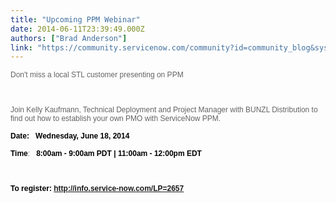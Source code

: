```yaml
---
title: "Upcoming PPM Webinar"
date: 2014-06-11T23:39:49.000Z
authors: ["Brad Anderson"]
link: "https://community.servicenow.com/community?id=community_blog&sys_id=039ceee1dbd0dbc01dcaf3231f961950"
---
```

<p><span style="color: #646464; font-family: Arial; font-size: 12px;">Don't miss a local STL customer presenting on PPM<br/></span></p><p><span style="color: #646464; font-family: Arial; font-size: 12px;"><br/></span></p><p><span style="color: #646464; font-family: Arial; font-size: 12px;">Join Kelly Kaufmann, Technical Deployment and Project Manager with BUNZL Distribution to find out how to establish your own PMO with ServiceNow PPM.</span></p><p><strong style="font-family: Arial; font-size: 12px; color: #000000;">Date:</strong><span style="color: #646464; font-family: Arial; font-size: 12px;">   </span><strong style="font-family: Arial; font-size: 12px; color: #000000;">Wednesday, June 18, 2014</strong></p><p><strong style="font-family: Arial; font-size: 12px; color: #000000;">Time</strong><span style="color: #646464; font-family: Arial; font-size: 12px;">:   </span><strong style="font-family: Arial; font-size: 12px; color: #000000;">8:00am - 9:00am PDT | 11:00am - 12:00pm EDT</strong></p><p><strong style="font-family: Arial; font-size: 12px; color: #000000;"><br/></strong></p><p><strong style="color: #000000; font-family: Arial;"><span style="font-size: 12px;">To </span><span style="font-size: 12.222222328186035px;">register</span><span style="font-size: 12px;">: <a href="http://info.service-now.com/LP=2657" title="http://info.service-now.com/LP=2657">http://info.service-now.com/LP=2657</a></span></strong></p>